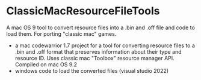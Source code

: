 # ClassicMacResourceFileTools
A mac OS 9 tool to convert resource files into a .bin and .off file and code to load them. For porting "classic mac" games.

- a mac codewarrior 1.7 project for a tool for converting resource files to a .bin and .off format that preserves information about their type and resource ID. Uses classic mac "Toolbox" resource manager API. Compiled on mac OS 9.2
- windows code to load the converted files (visual studio 2022)

